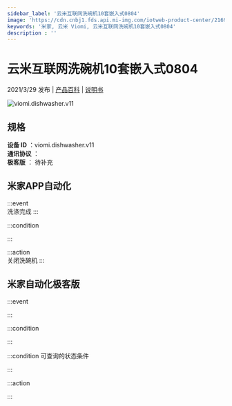 ```yaml
---
sidebar_label: '云米互联网洗碗机10套嵌入式0804'
image: 'https://cdn.cnbj1.fds.api.mi-img.com/iotweb-product-center/21690d135c3a0391de5dc6c78a96d3b5_168.png?GalaxyAccessKeyId=AKVGLQWBOVIRQ3XLEW&Expires=9223372036854775807&Signature=X1IDCIPnVE8C8DDR/luquMB6rQA='
keywords: '米家, 云米 Viomi, 云米互联网洗碗机10套嵌入式0804'
description : ''
---
```

# 云米互联网洗碗机10套嵌入式0804

2021/3/29 发布 | [产品百科](https://home.mi.com/webapp/content/baike/product/index.html?model=viomi.dishwasher.v11/) | [说明书](https://home.mi.com/views/introduction.html?model=viomi.dishwasher.v11&region=cn)

![viomi.dishwasher.v11](https://cdn.cnbj1.fds.api.mi-img.com/iotweb-product-center/21690d135c3a0391de5dc6c78a96d3b5_168.png?GalaxyAccessKeyId=AKVGLQWBOVIRQ3XLEW&Expires=9223372036854775807&Signature=X1IDCIPnVE8C8DDR/luquMB6rQA=)

## 规格  
> 
**设备 ID** ：viomi.dishwasher.v11  
**通讯协议** ：  
**极客版**  ： 待补充 


## 米家APP自动化  

:::event  
洗涤完成
:::

:::condition  

:::

:::action   
关闭洗碗机
:::

## 米家自动化极客版  

:::event  

:::

:::condition  

:::

:::condition 可查询的状态条件  

:::

:::action  

:::

        
